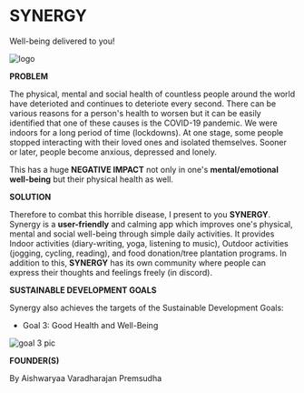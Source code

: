 # SYNERGY

Well-being delivered to you!

![logo ](https://user-images.githubusercontent.com/103300407/183292132-708207df-e476-4915-912c-9991669b2b44.jpg)

**PROBLEM**

The physical, mental and social health of countless people around the world have deterioted and continues to deteriote every second. There can be various reasons for a person's health to worsen but it can be easily identified that one of these causes is the COVID-19 pandemic. We were indoors for a long period of time (lockdowns). At one stage, some people stopped interacting with their loved ones and isolated themselves. 
Sooner or later, people become anxious, depressed and lonely. 

This has a huge **NEGATIVE IMPACT** not only in one's **mental/emotional well-being** but their physical health as well. 

**SOLUTION**

Therefore to combat this horrible disease, I present to you **SYNERGY**. Synergy is a **user-friendly** and calming app which improves one's physical, mental and social well-being through simple daily activities. It provides Indoor activities (diary-writing, yoga, listening to music), Outdoor activities (jogging, cycling, reading), and food donation/tree plantation programs. In addition to this, **SYNERGY** has its own community where people can express their thoughts and feelings freely (in discord).


**SUSTAINABLE DEVELOPMENT GOALS**

Synergy also achieves the targets of the Sustainable Development Goals:

- Goal 3: Good Health and Well-Being 

![goal 3 pic](https://user-images.githubusercontent.com/103300407/183292317-4ecad860-0b17-44a5-ba92-3cab4ca0be16.png)


**FOUNDER(S)** 

By Aishwaryaa Varadharajan Premsudha


